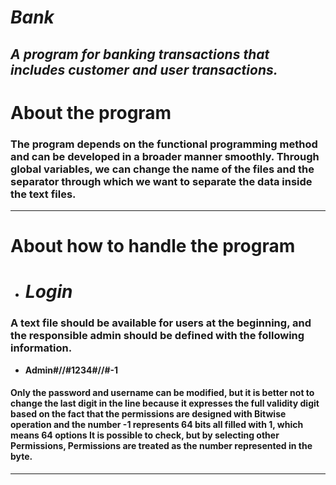 # ***Bank***
## *A program for banking transactions that includes customer and user transactions.*

# **About the program**
### The program depends on the functional programming method and can be developed in a broader manner smoothly. Through global variables, we can change the name of the files and the separator through which we want to separate the data inside the text files.

****

# **About how to handle the program**

- # *Login*
### A text file should be available for users at the beginning, and the responsible admin should be defined with the following information. 
- **Admin#//#1234#//#-1**
#### Only the password and username can be modified, but it is better not to change the last digit in the line because it expresses the full validity digit based on the fact that the permissions are designed with Bitwise operation and the number -1 represents 64 bits all filled with 1, which means 64 options It is possible to check, but by selecting other Permissions, Permissions are treated as the number represented in the byte.

****





